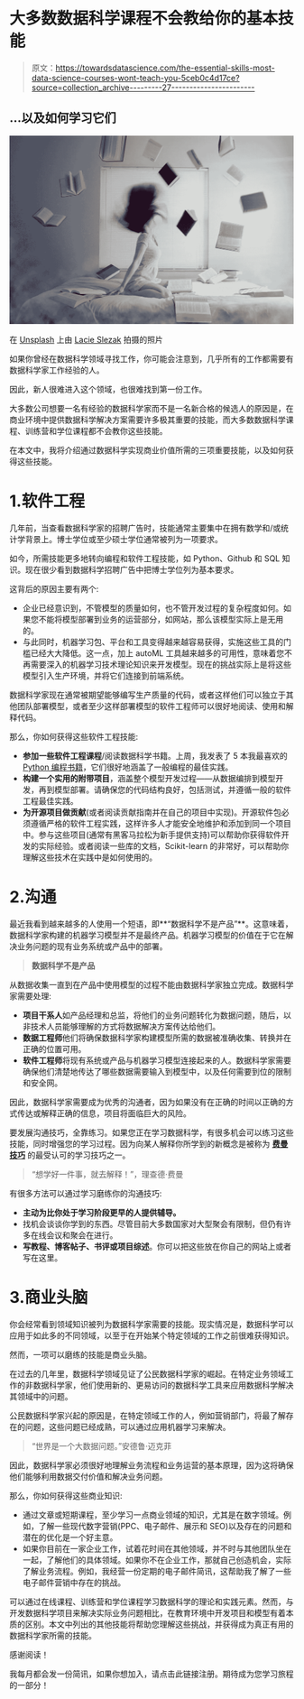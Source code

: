 # 大多数数据科学课程不会教给你的基本技能

> 原文：<https://towardsdatascience.com/the-essential-skills-most-data-science-courses-wont-teach-you-5ceb0c4d17ce?source=collection_archive---------27----------------------->

## …以及如何学习它们

![](img/a1695962af97d4ecef719ed101df2bc7.png)

在 [Unsplash](https://unsplash.com/s/photos/learn?utm_source=unsplash&utm_medium=referral&utm_content=creditCopyText) 上由 [Lacie Slezak](https://unsplash.com/@nbb_photos?utm_source=unsplash&utm_medium=referral&utm_content=creditCopyText) 拍摄的照片

如果你曾经在数据科学领域寻找工作，你可能会注意到，几乎所有的工作都需要有数据科学家工作经验的人。

因此，新人很难进入这个领域，也很难找到第一份工作。

大多数公司想要一名有经验的数据科学家而不是一名新合格的候选人的原因是，在商业环境中提供数据科学解决方案需要许多极其重要的技能，而大多数数据科学课程、训练营和学位课程都不会教你这些技能。

在本文中，我将介绍通过数据科学实现商业价值所需的三项重要技能，以及如何获得这些技能。

# 1.软件工程

几年前，当查看数据科学家的招聘广告时，技能通常主要集中在拥有数学和/或统计学背景上。博士学位或至少硕士学位通常被列为一项要求。

如今，所需技能更多地转向编程和软件工程技能，如 Python、Github 和 SQL 知识。现在很少看到数据科学招聘广告中把博士学位列为基本要求。

这背后的原因主要有两个:

*   企业已经意识到，不管模型的质量如何，也不管开发过程的复杂程度如何。如果您不能将模型部署到业务的运营部分，如网站，那么该模型实际上是无用的。
*   与此同时，机器学习包、平台和工具变得越来越容易获得，实施这些工具的门槛已经大大降低。这一点，加上 autoML 工具越来越多的可用性，意味着您不再需要深入的机器学习技术理论知识来开发模型。现在的挑战实际上是将这些模型引入生产环境，并将它们连接到前端系统。

数据科学家现在通常被期望能够编写生产质量的代码，或者这样他们可以独立于其他团队部署模型，或者至少这样部署模型的软件工程师可以很好地阅读、使用和解释代码。

那么，你如何获得这些软件工程技能:

*   **参加一些软件工程课程**/阅读数据科学书籍。上周，我发表了 5 本我最喜欢的 [Python 编程书籍](/5-free-books-for-learning-python-for-data-science-87be443c084)，它们很好地涵盖了一般编程的最佳实践。
*   **构建一个实用的附带项目**，涵盖整个模型开发过程——从数据编排到模型开发，再到模型部署。请确保您的代码结构良好，包括测试，并遵循一般的软件工程最佳实践。
*   **为开源项目做贡献**(或者阅读贡献指南并在自己的项目中实现)。开源软件包必须遵循严格的软件工程实践，这样许多人才能安全地维护和添加到同一个项目中。参与这些项目(通常有黑客马拉松为新手提供支持)可以帮助你获得软件开发的实际经验。或者阅读一些库的文档，Scikit-learn 的非常好，可以帮助你理解这些技术在实践中是如何使用的。

# 2.沟通

最近我看到越来越多的人使用一个短语，即**“数据科学不是产品”**。这意味着，数据科学家构建的机器学习模型并不是最终产品。机器学习模型的价值在于它在解决业务问题的现有业务系统或产品中的部署。

> **数据科学不是产品**

从数据收集一直到在产品中使用模型的过程不能由数据科学家独立完成。数据科学家需要处理:

*   **项目干系人**如产品经理和总监，将他们的业务问题转化为数据问题，随后，以非技术人员能够理解的方式将数据解决方案传达给他们。
*   **数据工程师**他们将确保数据科学家构建模型所需的数据被准确收集、转换并在正确的位置可用。
*   **软件工程师**将现有系统或产品与机器学习模型连接起来的人。数据科学家需要确保他们清楚地传达了哪些数据需要输入到模型中，以及任何需要到位的限制和安全网。

因此，数据科学家需要成为优秀的沟通者，因为如果没有在正确的时间以正确的方式传达或解释正确的信息，项目将面临巨大的风险。

要发展沟通技巧，全靠练习。如果您正在学习数据科学，有很多机会可以练习这些技能，同时增强您的学习过程。因为向某人解释你所学到的新概念是被称为 [**费曼技巧**](https://fs.blog/2012/04/feynman-technique/) 的最受认可的学习技巧之一。

> “想学好一件事，就去解释！”，理查德·费曼

有很多方法可以通过学习磨练你的沟通技巧:

*   **主动为比你处于学习阶段更早的人提供辅导。**
*   找机会谈谈你学到的东西。尽管目前大多数国家对大型聚会有限制，但仍有许多在线会议和聚会在进行。
*   **写教程、博客帖子、书评或项目综述**。你可以把这些放在你自己的网站上或者写在这里。

# 3.商业头脑

你会经常看到领域知识被列为数据科学家需要的技能。现实情况是，数据科学可以应用于如此多的不同领域，以至于在开始某个特定领域的工作之前很难获得知识。

然而，一项可以磨练的技能是商业头脑。

在过去的几年里，数据科学领域见证了公民数据科学家的崛起。在特定业务领域工作的非数据科学家，他们使用新的、更易访问的数据科学工具来应用数据科学解决其领域中的问题。

公民数据科学家兴起的原因是，在特定领域工作的人，例如营销部门，将最了解存在的问题，这些问题已经成熟，可以通过应用机器学习来解决。

> “世界是一个大数据问题。”安德鲁·迈克菲

因此，数据科学家必须很好地理解业务流程和业务运营的基本原理，因为这将确保他们能够利用数据交付价值和解决业务问题。

那么，你如何获得这些商业知识:

*   通过文章或短期课程，至少学习一点商业领域的知识，尤其是在数字领域。例如，了解一些现代数字营销(PPC、电子邮件、展示和 SEO)以及存在的问题和潜在的优化是一个好主意。
*   如果你目前在一家企业工作，试着花时间在其他领域，并不时与其他团队坐在一起，了解他们的具体领域。如果你不在企业工作，那就自己创造机会，实际了解业务流程。例如，我经营一份定期的电子邮件简讯，这帮助我了解了一些电子邮件营销中存在的挑战。

可以通过在线课程、训练营和学位课程学习数据科学的理论和实践元素。然而，与开发数据科学项目来解决实际业务问题相比，在教育环境中开发项目和模型有着本质的区别。本文中列出的其他技能将帮助您理解这些挑战，并获得成为真正有用的数据科学家所需的技能。

感谢阅读！

我每月都会发一份简讯，如果你想加入，请点击此链接注册。期待成为您学习旅程的一部分！